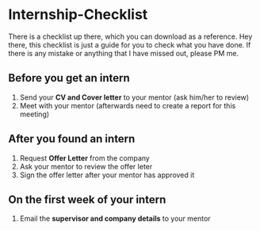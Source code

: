 # Internship-Checklist
There is a checklist up there, which you can download as a reference. 
Hey there, this checklist is just a guide for you to check what you have done. If there is any mistake or anything that I have missed out, please PM me. 

## Before you get an intern 
1. Send your **CV and Cover letter** to your mentor (ask him/her to review)
2. Meet with your mentor (afterwards need to create a report for this meeting)

## After you found an intern
1. Request **Offer Letter** from the company
2. Ask your mentor to review the offer leter 
3. Sign the offer letter after your mentor has approved it

## On the first week of your intern
1. Email the **supervisor and company details** to your mentor 
